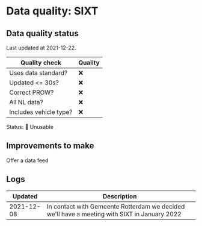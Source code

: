 # Data quality: SIXT

## Data quality status

Last updated at 2021-12-22.

| **Quality check**           | **Quality**
| --                          | --          |
| Uses data standard?         | ❌
| Updated <= 30s?             | ❌
| Correct PROW?               | ❌
| All NL data?                | ❌
| Includes vehicle type?      | ❌

Status: 🔴 Unusable

## Improvements to make

Offer a data feed

## Logs

| Updated    | Description
| ----       | ---
| 2021-12-08 | In contact with Gemeente Rotterdam we decided we'll have a meeting with SIXT in January 2022

